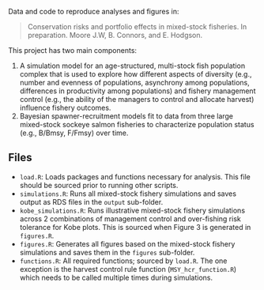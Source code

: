 Data and code to reproduce analyses and figures in:
>Conservation risks and portfolio effects in mixed-stock fisheries. In preparation. Moore J.W, B. Connors, and E. Hodgson. 

This project has two main components:
1. A simulation model for an age-structured, multi-stock fish population complex that is used to explore how different aspects of diversity (e.g., number and evenness of populations, asynchrony among populations, differences in productivity among populations) and fishery management control (e.g., the ability of the managers to control and allocate harvest) influence fishery outcomes.
2. Bayesian spawner-recruitment models fit to data from three large mixed-stock sockeye salmon fisheries to characterize population status (e.g., B/Bmsy, F/Fmsy) over time.

## Files
- `load.R`: Loads packages and functions necessary for analysis. This file should be sourced prior to running other scripts.
- `simulations.R`: Runs all mixed-stock fishery simulations and saves output as RDS files in the `output` sub-folder.
- `kobe_simulations.R`: Runs illustrative mixed-stock fishery simulations across 2 combinations of management control and over-fishing risk tolerance for Kobe plots. This is sourced when Figure 3 is generated in `figures.R`.
- `figures.R`: Generates all figures based on the mixed-stock fishery simulations and saves them in the `figures` sub-folder.
- `functions.R`: All required functions; sourced by `load.R`. The one exception is the harvest control rule function  (`MSY_hcr_function.R`) which needs to be called multiple times during simulations.

  



